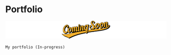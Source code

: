 # Portfolio

<img src="./assets/img/coming soon.png" alt="Coming soon"/>

`My portfolio (In-progress)`
